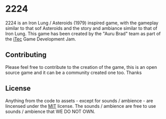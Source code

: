 # 2224

2224 is an Iron Lung / Asteroids (1979) inspired game, with the gameplay similar to that sof Asteroids and the story and ambiance similar to that of Iron Lung. This game has been created by the "Auru Brad" team as part of the [iTec](itec.ro) Game Development Jam.

## Contributing
Please feel free to contribute to the creation of the game, this is an open source game and it can be a community created one too. Thanks 

## License
Anything from the code to assets - except for sounds / ambience - are lincensed under the [MIT](https://github.com/kickhead13/2224/blob/main/LICENSE) license. The sounds / ambience are free to use sounds / ambience that WE DO NOT OWN.